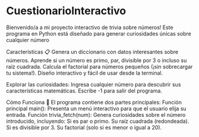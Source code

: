 # CuestionarioInteractivo

Bienvenido/a a mi proyecto interactivo de trivia sobre números! Este programa en Python está diseñado para generar curiosidades únicas sobre cualquier número

Características 📋
Genera un diccionario con datos interesantes sobre números.
Aprende si un número es primo, par, divisible por 3 o incluso su raíz cuadrada.
Calcula el factorial para números pequeños (¡sin sobrecargar tu sistema!).
Diseño interactivo y fácil de usar desde la terminal.

Explorar las curiosidades:
Ingresa cualquier número para descubrir sus características matemáticas.
Escribe -1 para salir del programa.

Cómo Funciona 📖
El programa contiene dos partes principales:
Función principal main(): Presenta un menú interactivo para que el usuario elija su entrada.
Función trivia_fetch(num): Genera curiosidades sobre el número introducido, incluyendo:
Si es par o primo.
Su raíz cuadrada (redondeada).
Si es divisible por 3.
Su factorial (solo si es menor o igual a 20).
